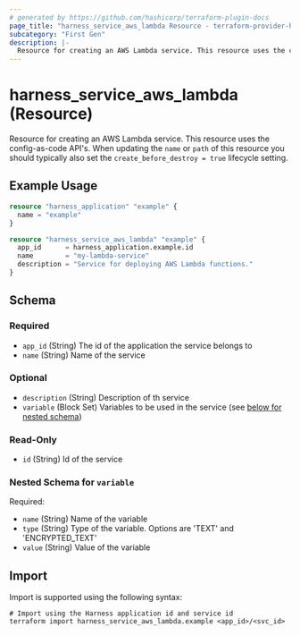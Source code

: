 ```yaml
---
# generated by https://github.com/hashicorp/terraform-plugin-docs
page_title: "harness_service_aws_lambda Resource - terraform-provider-harness"
subcategory: "First Gen"
description: |-
  Resource for creating an AWS Lambda service. This resource uses the config-as-code API's. When updating the name or path of this resource you should typically also set the create_before_destroy = true lifecycle setting.
---
```


# harness_service_aws_lambda (Resource)

Resource for creating an AWS Lambda service. This resource uses the config-as-code API's. When updating the `name` or `path` of this resource you should typically also set the `create_before_destroy = true` lifecycle setting.

## Example Usage

```terraform
resource "harness_application" "example" {
  name = "example"
}

resource "harness_service_aws_lambda" "example" {
  app_id      = harness_application.example.id
  name        = "my-lambda-service"
  description = "Service for deploying AWS Lambda functions."
}
```

<!-- schema generated by tfplugindocs -->
## Schema

### Required

- `app_id` (String) The id of the application the service belongs to
- `name` (String) Name of the service

### Optional

- `description` (String) Description of th service
- `variable` (Block Set) Variables to be used in the service (see [below for nested schema](#nestedblock--variable))

### Read-Only

- `id` (String) Id of the service

<a id="nestedblock--variable"></a>
### Nested Schema for `variable`

Required:

- `name` (String) Name of the variable
- `type` (String) Type of the variable. Options are 'TEXT' and 'ENCRYPTED_TEXT'
- `value` (String) Value of the variable

## Import

Import is supported using the following syntax:

```shell
# Import using the Harness application id and service id
terraform import harness_service_aws_lambda.example <app_id>/<svc_id>
```
